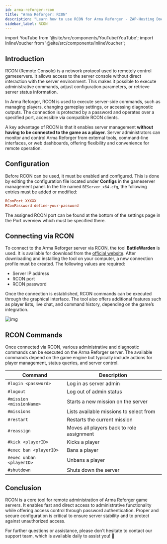 ```yaml
---
id: arma-reforger-rcon
title: "Arma Reforger: RCON"
description: "Learn how to use RCON for Arma Reforger - ZAP-Hosting Documentation"
sidebar_label: RCON
---
```


import YouTube from '@site/src/components/YouTube/YouTube';
import InlineVoucher from '@site/src/components/InlineVoucher';

## Introduction

RCON (Remote Console) is a network protocol used to remotely control gameservers. It allows access to the server console without direct interaction with the server environment. This makes it possible to execute administrative commands, adjust configuration parameters, or retrieve server status information.

In Arma Reforger, RCON is used to execute server-side commands, such as managing players, changing gameplay settings, or accessing diagnostic outputs. The connection is protected by a password and operates over a specified port, accessible via compatible RCON clients.

A key advantage of RCON is that it enables server management **without having to be connected to the game as a player**. Server administrators can monitor and control Arma Reforger from external tools, command-line interfaces, or web dashboards, offering flexibility and convenience for remote operation.

<InlineVoucher />

## Configuration

Before RCON can be used, it must be enabled and configured. This is done by editing the configuration file located under **Configs** in the gameserver management panel. In the file named `BEServer_x64.cfg`, the following entries must be added or modified:

```cfg
RConPort XXXXX
RConPassword define-your-password
```
The assigned RCON port can be found at the bottom of the settings page in the Port overview which must be specified there.



## Connecting via RCON

To connect to the Arma Reforger server via RCON, the tool **BattleWarden** is used. It is available for download from the [official website](https://www.battlewarden.net). After downloading and installing the tool on your computer, a new connection profile must be created. The following values are required:

- Server IP address  
- RCON port 
- RCON password

Once the connection is established, RCON commands can be executed through the graphical interface. The tool also offers additional features such as player lists, live chat, and command history, depending on the game’s integration.

![img](https://screensaver01.zap-hosting.com/index.php/s/P9S3rx3GFWkAo3G/preview)



## RCON Commands

Once connected via RCON, various administrative and diagnostic commands can be executed on the Arma Reforger server. The available commands depend on the game engine but typically include actions for player management, status queries, and server control.

| Command                         | Description                                        |
|----------------------------------|----------------------------------------------------|
| `#login <password>`             | Log in as server admin                             |
| `#logout`                       | Log out of admin status                            |
| `#mission <missionName>`       | Starts a new mission on the server                 |
| `#missions`                    | Lists available missions to select from            |
| `#restart`                     | Restarts the current mission                       |
| `#reassign`                    | Moves all players back to role assignment          |
| `#kick <playerID>`             | Kicks a player                                     |
| `#exec ban <playerID>`         | Bans a player                                      |
| `#exec unban <playerID>`       | Unbans a player                                    |
| `#shutdown`                    | Shuts down the server                              |



## Conclusion

RCON is a core tool for remote administration of Arma Reforger game servers. It enables fast and direct access to administrative functionality while offering access control through password authentication. Proper and secure configuration is critical to ensure server stability and to protect against unauthorized access.

For further questions or assistance, please don't hesitate to contact our support team, which is available daily to assist you! 🙂
